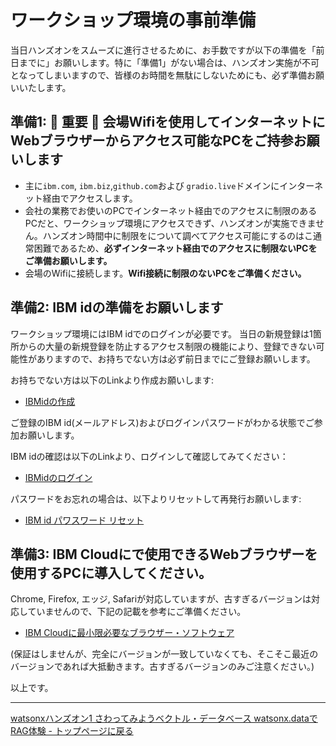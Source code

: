 # ワークショップ環境の事前準備

当日ハンズオンをスムーズに進行させるために、お手数ですが以下の準備を「前日までに」お願いします。特に「準備1」がない場合は、ハンズオン実施が不可となってしまいますので、皆様のお時間を無駄にしないためにも、必ず準備お願いいたします。

## 準備1: :rotating_light: 重要 :rotating_light: 会場Wifiを使用してインターネットにWebブラウザーからアクセス可能なPCをご持参お願いします
- 主に`ibm.com`, `ibm.biz`,`github.com`および `gradio.live`ドメインにインターネット経由でアクセスします。
- 会社の業務でお使いのPCでインターネット経由でのアクセスに制限のあるPCだと、ワークショップ環境にアクセスできず、ハンズオンが実施できません。ハンズオン時間中に制限をについて調べてアクセス可能にするのはこ通常困難であるため、**必ずインターネット経由でのアクセスに制限ないPCをご準備お願いします。**
- 会場のWifiに接続します。**Wifi接続に制限のないPCをご準備ください。**

## 準備2: IBM idの準備をお願いします
ワークショップ環境にはIBM idでのログインが必要です。
当日の新規登録は1箇所からの大量の新規登録を防止するアクセス制限の機能により、登録できない可能性がありますので、お持ちでない方は必ず前日までにご登録お願いします。

お持ちでない方は以下のLinkより作成お願いします:
- [IBMidの作成](https://www.ibm.com/account/reg/jp-ja/signup?formid=urx-19776)

ご登録のIBM id(メールアドレス)およびログインパスワードがわかる状態でご参加お願いします。

IBM idの確認は以下のLinkより、ログインして確認してみてください：
- [IBMidのログイン](https://www.ibm.com/account/reg/jp-ja/login?formid=urx-19776)

パスワードをお忘れの場合は、以下よりリセットして再発行お願いします:
- [IBM id パワスワード リセット](https://www.ibm.com/account/reg/jp-ja/reset-password?formid=urx-19776)

## 準備3: IBM Cloudにで使用できるWebブラウザーを使用するPCに導入してください。

Chrome, Firefox, エッジ, Safariが対応していますが、古すぎるバージョンは対応していませんので、下記の記載を参考にご準備ください。
- [IBM Cloudに最小限必要なブラウザー・ソフトウェア](
https://cloud.ibm.com/docs/overview?topic=overview-prereqs-platform#browsers-platform)

(保証はしませんが、完全にバージョンが一致していなくても、そこそこ最近のバージョンであれば大抵動きます。古すぎるバージョンのみご注意ください。)


以上です。

---
[watsonxハンズオン1 さわってみようベクトル・データベース watsonx.dataでRAG体験 - トップページに戻る](README.md)
